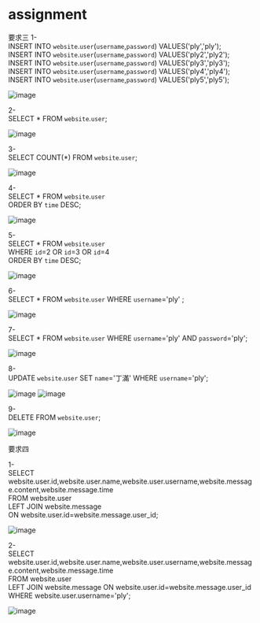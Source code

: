 # assignment
要求三
1-   
INSERT INTO `website`.`user`(`username`,`password`) VALUES('ply','ply');  
INSERT INTO `website`.`user`(`username`,`password`) VALUES('ply2','ply2');  
INSERT INTO `website`.`user`(`username`,`password`) VALUES('ply3','ply3');  
INSERT INTO `website`.`user`(`username`,`password`) VALUES('ply4','ply4');  
INSERT INTO `website`.`user`(`username`,`password`) VALUES('ply5','ply5');  

![image](https://user-images.githubusercontent.com/73087725/111946843-44389680-8b17-11eb-8607-d7198ac4abdf.png)


2-  
SELECT * FROM `website`.`user`;

![image](https://user-images.githubusercontent.com/73087725/111946875-531f4900-8b17-11eb-8152-786ee47f4c99.png)


3-  
SELECT COUNT(*) FROM `website`.`user`;

![image](https://user-images.githubusercontent.com/73087725/111946695-f0c64880-8b16-11eb-99f4-d10669bad80b.png)


4-  
SELECT * FROM `website`.`user`  
ORDER BY `time` DESC;

![image](https://user-images.githubusercontent.com/73087725/111947359-464f2500-8b18-11eb-9a3d-a632441cca8e.png)


5-  
SELECT * FROM `website`.`user`  
WHERE `id`=2 OR `id`=3 OR `id`=4  
ORDER BY `time` DESC;

![image](https://user-images.githubusercontent.com/73087725/111947797-13596100-8b19-11eb-9795-0edb73f29c4c.png)


6-  
SELECT * FROM `website`.`user` WHERE `username`='ply' ;

![image](https://user-images.githubusercontent.com/73087725/111948060-8367e700-8b19-11eb-868e-53877734d92f.png)


7-  
SELECT * FROM `website`.`user` WHERE `username`='ply' AND `password`='ply';

![image](https://user-images.githubusercontent.com/73087725/111948237-d346ae00-8b19-11eb-9451-7c5c0b968cfc.png)


8-  
UPDATE `website`.`user` SET `name`='丁滿' WHERE `username`='ply';

![image](https://user-images.githubusercontent.com/73087725/111948627-68e23d80-8b1a-11eb-87f0-5da2bbc6ba80.png)
![image](https://user-images.githubusercontent.com/73087725/111948686-80212b00-8b1a-11eb-9b8c-eacea06cb6e6.png)


9-  
DELETE  FROM `website`.`user`;

![image](https://user-images.githubusercontent.com/73087725/111949073-09d0f880-8b1b-11eb-88df-361c75f90f0e.png)

要求四

1-  
SELECT website.user.id,website.user.name,website.user.username,website.message.content,website.message.time   
FROM website.user   
LEFT JOIN website.message   
ON website.user.id=website.message.user_id; 

![image](https://user-images.githubusercontent.com/73087725/111961991-b5367900-8b2c-11eb-8cc9-86b0443be51f.png)


2-  
SELECT website.user.id,website.user.name,website.user.username,website.message.content,website.message.time   
FROM website.user   
LEFT JOIN website.message 
ON website.user.id=website.message.user_id  
WHERE website.user.username='ply';

![image](https://user-images.githubusercontent.com/73087725/111961929-9e902200-8b2c-11eb-8095-693c4b12bdb6.png)


